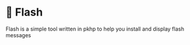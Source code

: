 # :scroll: Flash

Flash is a simple tool written in pkhp to help you install and display flash messages
